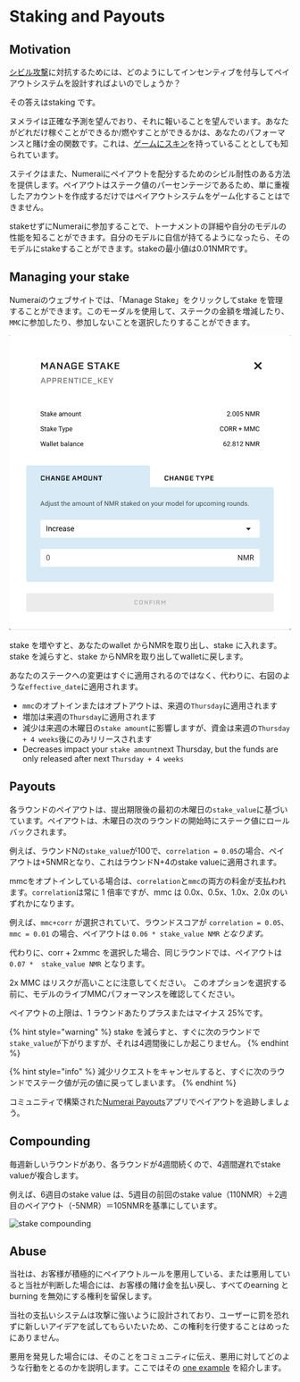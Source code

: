 # Staking and Payouts

## Motivation

[シビル攻撃](https://en.wikipedia.org/wiki/Sybil_attack)に対抗するためには、どのようにしてインセンティブを付与してペイアウトシステムを設計すればよいのでしょうか？

その答えはstaking です。

ヌメライは正確な予測を望んでおり、それに報いることを望んでいます。あなたがどれだけ稼ぐことができるか/燃やすことができるかは、あなたのパフォーマンスと賭け金の関数です。これは、[ゲームにスキン](https://www.amazon.com/dp/B075HYVP7C/)を持っていることとしても知られています。

ステイクはまた、Numeraiにペイアウトを配分するためのシビル耐性のある方法を提供します。ペイアウトはステーク値のパーセンテージであるため、単に重複したアカウントを作成するだけではペイアウトシステムをゲーム化することはできません。

stakeせずにNumeraiに参加することで、トーナメントの詳細や自分のモデルの性能を知ることができます。自分のモデルに自信が持てるようになったら、そのモデルにstakeすることができます。stakeの最小値は0.01NMRです。

## Managing your stake

Numeraiのウェブサイトでは、「Manage Stake」をクリックしてstake を管理することができます。このモーダルを使用して、ステークの金額を増減したり、`MMC`に参加したり、参加しないことを選択したりすることができます。

![](../.gitbook/assets/image%20%2818%29.png)

stake を増やすと、あなたのwallet からNMRを取り出し、stake に入れます。stake を減らすと、stake からNMRを取り出してwalletに戻します。

あなたのステークへの変更はすぐに適用されるのではなく、代わりに、右図のような`effective_date`に適用されます。

* `mmc`のオプトインまたはオプトアウトは、来週の`Thursday`に適用されます
* 増加は来週の`Thursday`に適用されます 
* 減少は来週の木曜日の`stake amount`に影響しますが、資金は来週の`Thursday + 4 weeks`後にのみリリースされます
* Decreases impact your `stake amount`next Thursday,  but the funds are only released after next `Thursday + 4 weeks`

## Payouts

各ラウンドのペイアウトは、提出期限後の最初の木曜日の`stake_value`に基づいています。ペイアウトは、木曜日の次のラウンドの開始時にステーク値にロールバックされます。

例えば、ラウンドNの`stake_value`が100で、`correlation = 0.05`の場合、ペイアウトは+5NMRとなり、これはラウンドN+4のstake valueに適用されます。

mmcをオプトインしている場合は、`correlation`と`mmc`の両方の料金が支払われます。`correlation`は常に 1 倍率ですが、mmc は 0.0x、0.5x、1.0x、2.0x のいずれかになります。

 例えば、`mmc+corr` が選択されていて、ラウンドスコアが `correlation = 0.05`、`mmc = 0.01` の場合、ペイアウトは `0.06 * stake_value NMR` _となります。_

代わりに、corr + 2xmmc を選択した場合、同じラウンドでは、ペイアウトは `0.07 *  stake_value NMR` となります。 

2x MMC はリスクが高いことに注意してください。 このオプションを選択する前に、モデルのライブMMCパフォーマンスを確認してください。 

ペイアウトの上限は、1 ラウンドあたりプラスまたはマイナス 25%です。

{% hint style="warning" %}
stake を減らすと、すぐに次のラウンドで`stake_value`が下がりますが、それは4週間後にしか起こりません。
{% endhint %}

{% hint style="info" %}
減少リクエストをキャンセルすると、すぐに次のラウンドでステーク値が元の値に戻ってしまいます。
{% endhint %}

コミュニティで構築された[Numerai Payouts](https://docs.numer.ai/help/payouts-app)アプリでペイアウトを追跡しましょう。

## Compounding

毎週新しいラウンドがあり、各ラウンドが4週間続くので、4週間遅れでstake valueが複合します。

例えば、6週目のstake value は、5週目の前回のstake value（110NMR）＋2週目のペイアウト（-5NMR）＝105NMRを基準にしています。

![stake compounding](https://documents.app.lucidchart.com/documents/2cb7265f-6e5b-454a-a84d-6f32b6058f34/pages/0_0?a=466&x=249&y=136&w=1112&h=486&store=1&accept=image%2F*&auth=LCA%20a086c3be9ef17d9fa2cd22ee9808e742d1a2d888-ts%3D1590449860)

## Abuse

当社は、お客様が積極的にペイアウトルールを悪用している、または悪用していると当社が判断した場合には、お客様の賭け金を払い戻し、すべてのearning とburning を無効にする権利を留保します。

当社の支払いシステムは攻撃に強いように設計されており、ユーザーに罰を恐れずに新しいアイデアを試してもらいたいため、この権利を行使することはめったにありません。 ‌

悪用を発見した場合には、そのことをコミュニティに伝え、悪用に対してどのような行動をとるのかを説明します。ここではその [one example](https://forum.numer.ai/t/leaderboard-bonus-exploit-uncovered/200/8) を紹介します。

